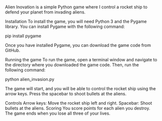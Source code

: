 Alien Inovation is a simple Python game where I control a rocket ship to defend your planet from invading aliens.

Installation
To install the game, you will need Python 3 and the Pygame library. You can install Pygame with the following command:

pip install pygame

Once you have installed Pygame, you can download the game code from GitHub.

Running the game
To run the game, open a terminal window and navigate to the directory where you downloaded the game code. Then, run the following command:

python alien_invasion.py

The game will start, and you will be able to control the rocket ship using the arrow keys. Press the spacebar to shoot bullets at the aliens.

Controls
Arrow keys: Move the rocket ship left and right.
Spacebar: Shoot bullets at the aliens.
Scoring
You score points for each alien you destroy. The game ends when you lose all three of your lives.

